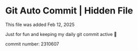 # Git Auto Commit | Hidden File

This file was added Feb 12, 2025

Just for fun and keeping my daily git commit active 🤪

commit number: 2310607
